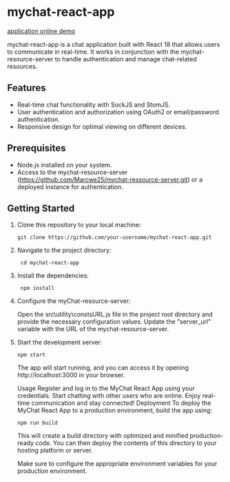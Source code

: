 # mychat-react-app

[application online demo](https://www.wewehappy.com)


mychat-react-app is a chat application built with React 18 that allows users to communicate in real-time. It works in conjunction with the mychat-resource-server to handle authentication and manage chat-related resources.

## Features

- Real-time chat functionality with SockJS and StomJS.
- User authentication and authorization using OAuth2 or email/password authentication.
- Responsive design for optimal viewing on different devices.

## Prerequisites

- Node.js installed on your system.
- Access to the  mychat-resource-server (https://github.com/Marcwe25/mychat-ressource-server.git) or a deployed instance for authentication.

## Getting Started

1. Clone this repository to your local machine:

   ```shell
   git clone https://github.com/your-username/mychat-react-app.git
   ```

2. Navigate to the project directory:

   ```shell
    cd mychat-react-app
   ```

3. Install the dependencies:

   ```shell
    npm install
   ```

4. Configure the myChat-resource-server:

    Open the src\utility\constsURL.js file in the project root directory and provide the necessary configuration values. Update the "server_url" variable with the URL of the  mychat-resource-server.

5. Start the development server:

    ```shell
    npm start
    ```
    The app will start running, and you can access it by opening http://localhost:3000 in your browser.

    Usage
    Register and log in to the MyChat React App using your credentials.
    Start chatting with other users who are online.
    Enjoy real-time communication and stay connected!
    Deployment
    To deploy the MyChat React App to a production environment, build the app using:

    ```shell
    npm run build
    ```
    This will create a build directory with optimized and minified production-ready code. You can then deploy the contents of this directory to your hosting platform or server.

    Make sure to configure the appropriate environment variables for your production environment.